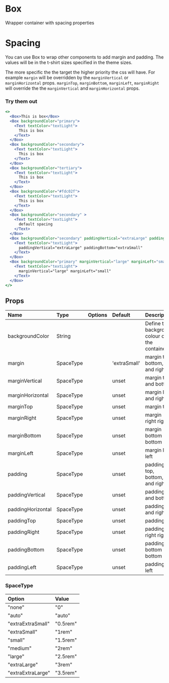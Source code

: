 # Box

Wrapper container with spacing properties

# Spacing

You can use Box to wrap other components to add margin and padding. The values will be in the t-shirt sizes specified in the theme sizes.

The more specific the the target the higher priority the css will have. For example `margin` will be overridden by the `marginVertical` or `marginHorizontal` props. `marginTop`, `marginBottom`, `marginLeft`, `marginRight` will override the the `marginVertical` and `marginHorizontal` props.

### Try them out

```.jsx
<>
  <Box>This is box</Box>
  <Box backgroundColor="primary">
    <Text textColor="textLight">
      This is box
    </Text>
  </Box>
  <Box backgroundColor="secondary">
    <Text textColor="textLight">
      This is box
    </Text>
  </Box>
  <Box backgroundColor="tertiary">
    <Text textColor="textLight">
      This is box
    </Text>
  </Box>
  <Box backgroundColor="#fdc02f">
    <Text textColor="textLight">
      This is box
    </Text>
  </Box>
  <Box backgroundColor="secondary" >
    <Text textColor="textLight">
      default spacing
    </Text>
  </Box>
  <Box backgroundColor="secondary" paddingVertical="extraLarge" paddingBottom="extraSmall">
    <Text textColor="textLight">
      paddingVertical="extraLarge" paddingBottom="extraSmall"
    </Text>
  </Box>
  <Box backgroundColor="primary" marginVertical="large" marginLeft="small">
    <Text textColor="textLight">
      marginVertical="large" marginLeft="small"
    </Text>
  </Box>
</>
```

## Props

| Name              | Type      | Options | Default      | Description                                   |
| :---------------- | :-------- | :-----: | :----------- | :-------------------------------------------- |
| backgroundColor   | String    |         |              | Define the background colour of the container |
| margin            | SpaceType |         | 'extraSmall' | margin top, bottom, left and right            |
| marginVertical    | SpaceType |         | unset        | margin top and bottom                         |
| marginHorizontal  | SpaceType |         | unset        | margin left and right                         |
| marginTop         | SpaceType |         | unset        | margin top                                    |
| marginRight       | SpaceType |         | unset        | margin right right                            |
| marginBottom      | SpaceType |         | unset        | margin bottom bottom                          |
| marginLeft        | SpaceType |         | unset        | margin left left                              |
| padding           | SpaceType |         | unset        | padding top, bottom, left and right           |
| paddingVertical   | SpaceType |         | unset        | padding top and bottom                        |
| paddingHorizontal | SpaceType |         | unset        | padding left and right                        |
| paddingTop        | SpaceType |         | unset        | padding top                                   |
| paddingRight      | SpaceType |         | unset        | padding right right                           |
| paddingBottom     | SpaceType |         | unset        | padding bottom bottom                         |
| paddingLeft       | SpaceType |         | unset        | padding left left                             |

### SpaceType

| Option            | Value    |
| :---------------- | :------- |
| "none"            | "0"      |
| "auto"            | "auto"   |
| "extraExtraSmall" | "0.5rem" |
| "extraSmall"      | "1rem"   |
| "small"           | "1.5rem" |
| "medium"          | "2rem"   |
| "large"           | "2.5rem" |
| "extraLarge"      | "3rem"   |
| "extraExtraLarge" | "3.5rem" |
